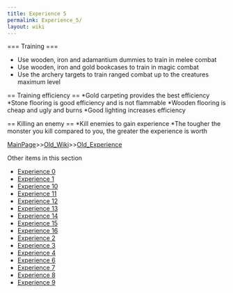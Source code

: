 ```yaml
---
title: Experience 5
permalink: Experience_5/
layout: wiki
---
```

=== Training ===
* Use wooden, iron and adamantium dummies to train in melee combat
* Use wooden, iron and gold bookcases to train in magic combat
* Use the archery targets to train ranged combat up to the creatures maximum level

== Training efficiency ==
*Gold carpeting provides the best efficiency
*Stone flooring is good efficiency and is not flammable
*Wooden flooring is cheap and ugly and burns
*Good lighting increases efficiency

== Killing an enemy ==
*Kill enemies to gain experience
*The tougher the monster you kill compared to you, the greater the experience is worth

[MainPage](/keeperrl_wiki/ "wikilink")>>[Old_Wiki](/keeperrl_wiki/Old_Wiki "wikilink")>>[Old_Experience](/keeperrl_wiki/Old_Experience "wikilink")

Other items in this section
-    [Experience 0](/keeperrl_wiki/Experience_0 "wikilink")
-    [Experience 1](/keeperrl_wiki/Experience_1 "wikilink")
-    [Experience 10](/keeperrl_wiki/Experience_10 "wikilink")
-    [Experience 11](/keeperrl_wiki/Experience_11 "wikilink")
-    [Experience 12](/keeperrl_wiki/Experience_12 "wikilink")
-    [Experience 13](/keeperrl_wiki/Experience_13 "wikilink")
-    [Experience 14](/keeperrl_wiki/Experience_14 "wikilink")
-    [Experience 15](/keeperrl_wiki/Experience_15 "wikilink")
-    [Experience 16](/keeperrl_wiki/Experience_16 "wikilink")
-    [Experience 2](/keeperrl_wiki/Experience_2 "wikilink")
-    [Experience 3](/keeperrl_wiki/Experience_3 "wikilink")
-    [Experience 4](/keeperrl_wiki/Experience_4 "wikilink")
-    [Experience 6](/keeperrl_wiki/Experience_6 "wikilink")
-    [Experience 7](/keeperrl_wiki/Experience_7 "wikilink")
-    [Experience 8](/keeperrl_wiki/Experience_8 "wikilink")
-    [Experience 9](/keeperrl_wiki/Experience_9 "wikilink")

